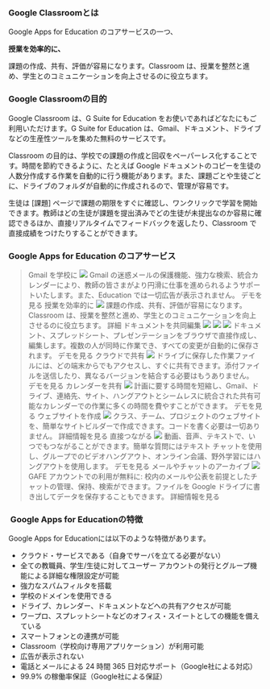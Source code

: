 ### Google Classroomとは

Google Apps for Education のコアサービスの一つ、

**授業を効率的に、**

課題の作成、共有、評価が容易になります。Classroom は、授業を整然と進め、学生とのコミュニケーションを向上させるのに役立ちます。

### Google Classroomの目的

Google Classroom は、G Suite for Education をお使いであればどなたにもご利用いただけます。G Suite for Education は、Gmail、ドキュメント、ドライブなどの生産性ツールを集めた無料のサービスです。

Classroom の目的は、学校での課題の作成と回収をペーパーレス化することです。時間を節約できるように、たとえば Google ドキュメントのコピーを生徒の人数分作成する作業を自動的に行う機能があります。また、課題ごとや生徒ごとに、ドライブのフォルダが自動的に作成されるので、管理が容易です。

生徒は \[課題\] ページで課題の期限をすぐに確認し、ワンクリックで学習を開始できます。教師はどの生徒が課題を提出済みでどの生徒が未提出なのか容易に確認できるほか、直接リアルタイムでフィードバックを返したり、Classroom で直接成績をつけたりすることができます。

### Google Apps for Education のコアサービス

> Gmail を学校に
> ![](http://daiichi-koudai.com/wp-content/uploads/2016/10/gmail_md.png)
> Gmail の迷惑メールの保護機能、強力な検索、統合カレンダーにより、教師の皆さまがより円滑に仕事を進められるようサポートいたします。また、Education では一切広告が表示されません。
> デモを見る
> 授業を効率的に
> ![](http://daiichi-koudai.com/wp-content/uploads/2016/10/classroom_md.png)
> 課題の作成、共有、評価が容易になります。Classroom は、授業を整然と進め、学生とのコミュニケーションを向上させるのに役立ちます。
> 詳細
> ドキュメントを共同編集
> ![](http://daiichi-koudai.com/wp-content/uploads/2016/10/docs_md.png)
> ![](http://daiichi-koudai.com/wp-content/uploads/2016/10/sheets_md.png)
> ![](http://daiichi-koudai.com/wp-content/uploads/2016/10/slides_md.png)
> ドキュメント、スプレッドシート、プレゼンテーションをブラウザで直接作成し、編集します。複数の人が同時に作業でき、すべての変更が自動的に保存されます。
> デモを見る
> クラウドで共有
> ![](http://daiichi-koudai.com/wp-content/uploads/2016/10/drive_md.png)
> ドライブに保存した作業ファイルには、どの端末からでもアクセスし、すぐに共有できます。添付ファイルを送信したり、異なるバージョンを結合する必要はもうありません。
> デモを見る
> カレンダーを共有
> ![](http://daiichi-koudai.com/wp-content/uploads/2016/10/calendar_md.png)
> 計画に要する時間を短縮し、Gmail、ドライブ、連絡先、サイト、ハングアウトとシームレスに統合された共有可能なカレンダーでの作業に多くの時間を費やすことができます。
> デモを見る
> ウェブサイトを作成
> ![](http://daiichi-koudai.com/wp-content/uploads/2016/10/sites_md.png)
> クラス、チーム、プロジェクトのウェブサイトを、簡単なサイトビルダーで作成できます。コードを書く必要は一切ありません。
> 詳細情報を見る
> 直接つながる
> ![](http://daiichi-koudai.com/wp-content/uploads/2016/10/hangouts_md.png)
> 動画、音声、テキストで、いつでもつながることができます。簡単な質問にはテキスト チャットを使用し、グループでのビデオハングアウト、オンライン会議、野外学習にはハングアウトを使用します。
> デモを見る
> メールやチャットのアーカイブ
> ![](http://daiichi-koudai.com/wp-content/uploads/2016/10/vault_md.png)
> GAFE アカウントでの利用が無料に: 校内のメールや公表を前提としたチャットの管理、保持、検索ができます。ファイルを Google ドライブに書き出してデータを保存することもできます。
> 詳細情報を見る

###  Google Apps for Educationの特徴

Google Apps for Educationには以下のような特徴があります。

* クラウド・サービスである（自身でサーバを立てる必要がない）
* 全ての教職員、学生/生徒に対してユーザー アカウントの発行とグループ機能による詳細な権限設定が可能
* 強力なスパムフィルタを搭載
* 学校のドメインを使用できる
* ドライブ、カレンダー、ドキュメントなどへの共有アクセスが可能
* ワープロ、スプレットシートなどのオフィス・スイートとしての機能を備えている
* スマートフォンとの連携が可能
* Classroom（学校向け専用アプリケーション）が利用可能
* 広告が表示されない
* 電話とメールによる 24 時間 365 日対応サポート（Google社による対応）
* 99.9% の稼働率保証（Google社による保証）



